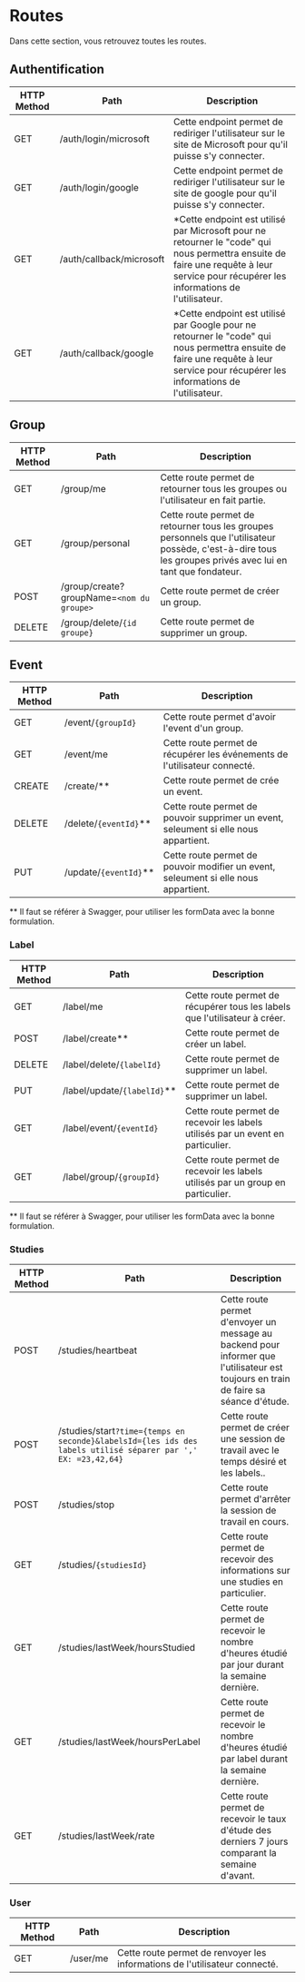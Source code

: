 # Routes

Dans cette section, vous retrouvez toutes les routes.

## Authentification

| HTTP Method | Path                     | Description                                                                                                                                                                            |
| ----------- | ------------------------ | -------------------------------------------------------------------------------------------------------------------------------------------------------------------------------------- |
| GET         | /auth/login/microsoft    | Cette endpoint permet de rediriger l'utilisateur sur le site de Microsoft pour qu'il puisse s'y connecter.                                                                             |
| GET         | /auth/login/google       | Cette endpoint permet de rediriger l'utilisateur sur le site de google pour qu'il puisse s'y connecter.                                                                                |
| GET         | /auth/callback/microsoft | *Cette endpoint est utilisé par Microsoft pour ne retourner le "code" qui nous permettra ensuite de faire une requête à leur service pour récupérer les informations de l'utilisateur. |
| GET         | /auth/callback/google    | *Cette endpoint est utilisé par Google pour ne retourner le "code" qui nous permettra ensuite de faire une requête à leur service pour récupérer les informations de l'utilisateur.    |

## Group

| HTTP Method | Path            | Description                                                                                                                                                 |
| ----------- | --------------- | ----------------------------------------------------------------------------------------------------------------------------------------------------------- |
| GET         | /group/me       | Cette route permet de retourner tous les groupes ou l'utilisateur en fait partie.                                                                           |
| GET         | /group/personal | Cette route permet de retourner tous les groupes personnels que l'utilisateur possède, c'est-à-dire tous les groupes privés avec lui en tant que fondateur. |
| POST         | /group/create?groupName=`<nom du groupe>` | Cette route permet de créer un group. |
| DELETE         | /group/delete/`{id groupe}` | Cette route permet de supprimer un group. |

## Event

| HTTP Method | Path            | Description                                                                                                                                                 |
| ----------- | --------------- | ----------------------------------------------------------------------------------------------------------------------------------------------------------- |
| GET         | /event/`{groupId}`       | Cette route permet d'avoir l'event d'un group. |
| GET         | /event/me      | Cette route permet de récupérer les événements de l'utilisateur connecté. |
| CREATE         | /create/**       | Cette route permet de crée un event. |
| DELETE         | /delete/`{eventId}`**       | Cette route permet de pouvoir supprimer un event, seleument si elle nous appartient. |
| PUT         | /update/`{eventId}`**       | Cette route permet de pouvoir modifier un event, seleument si elle nous appartient. |

** Il faut se référer à Swagger, pour utiliser les formData avec la bonne formulation.

### Label

| HTTP Method | Path                                     | Description                                                                |
| ----------- | ---------------------------------------- | -------------------------------------------------------------------------- |
| GET         | /label/me                                | Cette route permet de récupérer tous les labels que l'utilisateur à créer. |
| POST        | /label/create** | Cette route permet de créer un label.                                      |
| DELETE        | /label/delete/`{labelId}` | Cette route permet de supprimer un label.                                      |
| PUT        | /label/update/`{labelId}`** | Cette route permet de supprimer un label.                                      |
| GET        | /label/event/`{eventId}` | Cette route permet de recevoir les labels utilisés par un event en particulier.  |
| GET        | /label/group/`{groupId}` | Cette route permet de recevoir les labels utilisés par un group en particulier.  |

** Il faut se référer à Swagger, pour utiliser les formData avec la bonne formulation.

### Studies

| HTTP Method | Path               | Description                                                                                                                          |
| ----------- | ------------------ | ------------------------------------------------------------------------------------------------------------------------------------ |
| POST         | /studies/heartbeat | Cette route permet d'envoyer un message au backend pour informer que l'utilisateur est toujours en train de faire sa séance d'étude. |
| POST         | /studies/start`?time={temps en seconde}&labelsId={les ids des labels utilisé séparer par ',' EX: =23,42,64}` | Cette route permet de créer une session de travail avec le temps désiré et les labels.. |
| POST        | /studies/stop | Cette route permet d'arrêter la session de travail en cours. |
| GET         | /studies/`{studiesId}` | Cette route permet de recevoir des informations sur une studies en particulier. |
| GET         | /studies/lastWeek/hoursStudied | Cette route permet de recevoir le nombre d'heures étudié par jour durant la semaine dernière. |
| GET         | /studies/lastWeek/hoursPerLabel | Cette route permet de recevoir le nombre d'heures étudié par label durant la semaine dernière. |
| GET         | /studies/lastWeek/rate | Cette route permet de recevoir le taux d'étude des derniers 7 jours comparant la semaine d'avant. |

### User

| HTTP Method | Path     | Description                                                                |
| ----------- | -------- | -------------------------------------------------------------------------- |
| GET         | /user/me | Cette route permet de renvoyer les informations de l'utilisateur connecté. |
